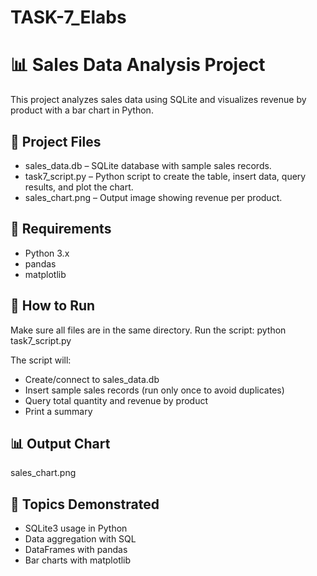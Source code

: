 # TASK-7_Elabs
# 📊 Sales Data Analysis Project

This project analyzes sales data using SQLite and visualizes revenue by product with a bar chart in Python.

## 📁 Project Files

- sales_data.db – SQLite database with sample sales records.
- task7_script.py – Python script to create the table, insert data, query results, and plot the chart.
- sales_chart.png – Output image showing revenue per product.

## 🧰 Requirements

- Python 3.x
- pandas
- matplotlib


## 🚀 How to Run
Make sure all files are in the same directory.
Run the script:
python task7_script.py

The script will:

- Create/connect to sales_data.db
- Insert sample sales records (run only once to avoid duplicates)
- Query total quantity and revenue by product
- Print a summary


## 📊 Output Chart
sales_chart.png

## 📘 Topics Demonstrated
- SQLite3 usage in Python
- Data aggregation with SQL
- DataFrames with pandas
- Bar charts with matplotlib
